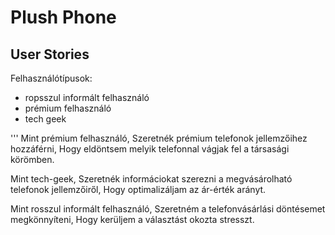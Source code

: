 # Plush Phone

## User Stories 

Felhasználótípusok:

- ropsszul informált felhasználó
- prémium felhasználó
- tech geek 
  
'''
Mint prémium felhasználó,
Szeretnék prémium telefonok jellemzőihez hozzáférni,
Hogy eldöntsem melyik telefonnal vágjak fel a társasági körömben.

Mint tech-geek,
Szeretnék informáciokat szerezni a megvásárolható telefonok jellemzőiről,
Hogy optimalizáljam az ár-érték arányt.

Mint rosszul informált felhasználó,
Szeretném a telefonvásárlási döntésemet megkönnyíteni,
Hogy kerüljem a választást okozta stresszt.
